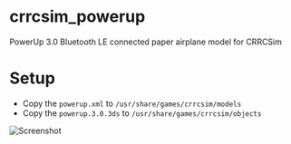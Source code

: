 # crrcsim_powerup
PowerUp 3.0 Bluetooth LE connected paper airplane model for CRRCSim

# Setup
- Copy the `powerup.xml` to `/usr/share/games/crrcsim/models`
- Copy the `powerup.3.0.3ds` to `/usr/share/games/crrcsim/objects`

![Screenshot](../master/screenshot.png)
